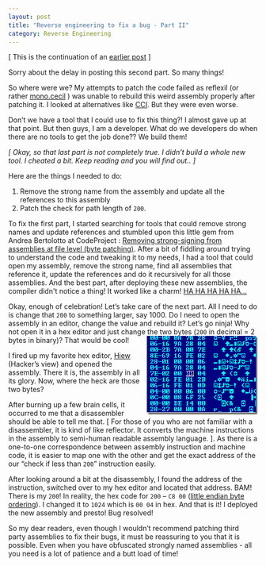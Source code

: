 ```yaml
---
layout: post
title: "Reverse engineering to fix a bug - Part II"
category: Reverse Engineering
---
```


\[  This is the continuation of an [earlier post][1] \]

Sorry about the delay in posting this second part. So many things!

So where were we? My attempts to patch the code failed as reflexil (or rather [mono.cecil][2] )
was unable to rebuild this weird assembly properly after patching it. I looked at alternatives
like [CCI][3]. But they were even worse.

Don’t we have a tool that I could use to fix this thing?! I almost gave up at that point. But
then guys, I am a developer. What do we developers do when there are no tools to get the job done??
We build them!

*\[ Okay, so that last part is not completely true. I didn’t build a whole new tool. I cheated a bit.
Keep reading and you will find out.. \]*

Here are the things I needed to do:

1.  Remove the strong name from the assembly and update all the references to this assembly
2.  Patch the check for path length of `200`.

To fix the first part, I started searching for tools that could remove strong names and update
references and stumbled upon this little gem from Andrea Bertolotto at CodeProject :
[Removing strong-signing from assemblies at file level (byte patching)][4].
After a bit of fiddling around trying to understand the code and tweaking it to my needs,
I had a tool that could open my assembly, remove the strong name, find all assemblies that
reference it, update the references and do it recursively for all those assemblies. And the
best part, after deploying these new assemblies, the compiler didn't notice a thing! It worked
like a charm! [HA HA HA HA HA…][5]

Okay, enough of celebration! Let’s take care of the next part. All I need to do is change that
`200` to something larger, say 1000. Do I need to  open the assembly in an editor, change the value
and rebuild it? Let’s go ninja! Why not open it in a hex editor and just change the two bytes
(`200` in decimal = 2 bytes in binary)?  That would be cool! <img alt="hexedit" src="/contents/img/2010-07-26-hexedit_thumb.gif" align="right"/>

I fired up my favorite hex editor, [Hiew][7] (Hacker’s view) and opened the assembly.
There it is, the assembly in all its glory. Now, where the heck are those two bytes?

After burning up a few brain cells, it occurred to me that a disassembler should be able to tell
me that. \[ For those of you who are not familiar with a disassembler, it is kind of like reflector.
It converts the machine instructions in the assembly to semi-human readable assembly language. \].
As there is a one-to-one correspondence between assembly instruction and machine code, it is easier
to map one with the other and get the exact address of the our “check if less than `200`”
instruction easily.

After looking around a bit at the disassembly, I found the address of the instruction, switched
over to my hex editor and located that address. BAM! There is my `200`! In reality, the hex code
for `200` – `C8 00` ([little endian byte ordering][8]). I changed it to `1024` which is `00 04` in
hex. And that is it!  I deployed the new assembly and presto! Bug resolved!

So my dear readers, even though I wouldn’t recommend patching third party assemblies to fix their
bugs, it must be reassuring to you that it is possible. Even when you have obfuscated strongly
named assemblies - all you need is a lot of patience and a butt load of time!

 [1]: /2010/04/reverse-engg-to-fix-bug-1.html "Reverse engineering to fix a bug? - Part I"
 [2]: http://www.mono-project.com/Cecil "Mono.Cecil"
 [3]: http://ccimetadata.codeplex.com/ "Common Compiler Infrastructure"
 [4]: http://www.codeproject.com/KB/security/StrongNameRemove20.aspx
 [5]: http://www.youtube.com/watch?v=-vVbIaBXtJ8#t=00m07s
 [6]: /contents/img/2010-07-26-hexedit_thumb.gif "hexedit"
 [7]: http://en.wikipedia.org/wiki/Hiew
 [8]: http://en.wikipedia.org/wiki/Little-endian
